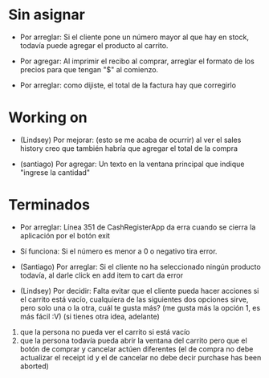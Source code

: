 # Sin asignar



* Por arreglar: Si el cliente pone un número mayor al que hay en stock, todavía puede agregar el producto al carrito.

* Por agregar: Al imprimir el recibo al comprar, arreglar el formato de los precios para que tengan "$" al comienzo.

* Por arreglar: como dijiste, el total de la factura hay que corregirlo



# Working on


* (Lindsey) Por mejorar: (esto se me acaba de ocurrir) al ver el sales history creo que también habría que agregar el total de la compra

* (santiago) Por agregar: Un texto en la ventana principal que indique "ingrese la cantidad"

# Terminados

* Por arreglar: Línea 351 de CashRegisterApp da erra cuando se cierra la aplicación por el botón exit
* Sí funciona: Si el número es menor a 0 o negativo tira error.

* (Santiago) Por arreglar: Si el cliente no ha seleccionado ningún producto todavía, al darle click en add item to cart da error
* (Lindsey) Por decidir: Falta evitar que el cliente pueda hacer acciones si el carrito está vacío, cualquiera de las siguientes dos opciones sirve, pero solo una o la otra, cuál te gusta más? (me gusta más la opción 1, es más fácil :V) (si tienes otra idea, adelante)
1. que la persona no pueda ver el carrito si está vacío
2. que la persona todavía pueda abrir la ventana del carrito pero que el botón de comprar y cancelar actúen diferentes (el de compra no debe actualizar el receipt id y el de cancelar no debe decir purchase has been aborted)
